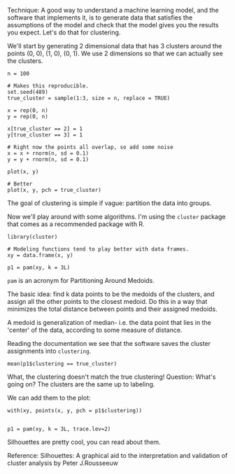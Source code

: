 

Technique: A good way to understand a machine learning model, and the software that implements it, is to generate data that satisfies the assumptions of the model and check that the model gives you the results you expect.
Let's do that for clustering.

We'll start by generating 2 dimensional data that has 3 clusters around the points (0, 0), (1, 0), (0, 1).
We use 2 dimensions so that we can actually see the clusters.

```{r}
n = 100

# Makes this reproducible.
set.seed(489)
true_cluster = sample(1:3, size = n, replace = TRUE)

x = rep(0, n)
y = rep(0, n)

x[true_cluster == 2] = 1
y[true_cluster == 3] = 1

# Right now the points all overlap, so add some noise
x = x + rnorm(n, sd = 0.1)
y = y + rnorm(n, sd = 0.1)

plot(x, y)

# Better
plot(x, y, pch = true_cluster)
```

The goal of clustering is simple if vague: partition the data into groups.

Now we'll play around with some algorithms.
I'm using the `cluster` package that comes as a recommended package with R.

```{r}
library(cluster)

# Modeling functions tend to play better with data frames.
xy = data.frame(x, y)

p1 = pam(xy, k = 3L)
```

`pam` is an acronym for Partitioning Around Medoids.

The basic idea: find k data points to be the medoids of the clusters, and assign all the other points to the closest medoid.
Do this in a way that minimizes the total distance between points and their assigned medoids.

A medoid is generalization of median- i.e. the data point that lies in the 'center' of the data, according to some measure of distance.

Reading the documentation we see that the software saves the cluster assignments into `clustering`.
```{r}
mean(p1$clustering == true_cluster)
```

What, the clustering doesn't match the true clustering!
Question: What's going on?
The clusters are the same up to labeling.

We can add them to the plot:

```{r}
with(xy, points(x, y, pch = p1$clustering))
```

```{r}

p1 = pam(xy, k = 3L, trace.lev=2)

```

Silhouettes are pretty cool, you can read about them.

Reference: Silhouettes: A graphical aid to the interpretation and validation of cluster analysis by Peter J.Rousseeuw



